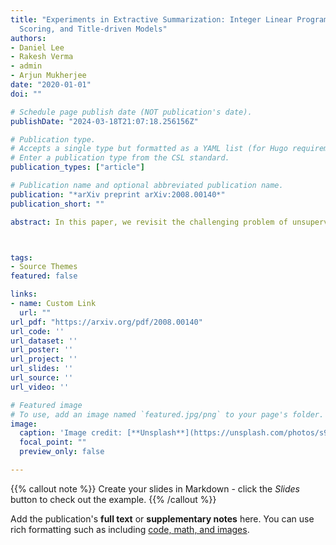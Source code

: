 ```yaml
---
title: "Experiments in Extractive Summarization: Integer Linear Programming, Term/Sentence
  Scoring, and Title-driven Models"
authors:
- Daniel Lee
- Rakesh Verma
- admin
- Arjun Mukherjee
date: "2020-01-01"
doi: ""

# Schedule page publish date (NOT publication's date).
publishDate: "2024-03-18T21:07:18.256156Z"

# Publication type.
# Accepts a single type but formatted as a YAML list (for Hugo requirements).
# Enter a publication type from the CSL standard.
publication_types: ["article"]

# Publication name and optional abbreviated publication name.
publication: "*arXiv preprint arXiv:2008.00140*"
publication_short: ""

abstract: In this paper, we revisit the challenging problem of unsupervised single-document summarization and study the following aspects, (i) Integer linear programming (ILP) based algorithms, (ii) Parameterized normalization of term and sentence scores, and (iii) Title-driven approaches for summarization. We describe a new framework, NewsSumm, that includes many existing and new approaches for summarization including ILP and title-driven approaches. NewsSumm’s f lexibility allows to combine different algorithms and sentence scoring schemes seamlessly. Our results combining sentence scoring with ILP and normalization are in contrast to previous work on this topic, showing the importance of a broader search for optimal parameters. We also show that the new title-driven reduction idea leads to improvement in performance for both unsupervised and supervised approaches considered.



tags:
- Source Themes
featured: false

links:
- name: Custom Link
  url: ""
url_pdf: "https://arxiv.org/pdf/2008.00140"
url_code: ''
url_dataset: ''
url_poster: ''
url_project: ''
url_slides: ''
url_source: ''
url_video: ''

# Featured image
# To use, add an image named `featured.jpg/png` to your page's folder. 
image:
  caption: 'Image credit: [**Unsplash**](https://unsplash.com/photos/s9CC2SKySJM)'
  focal_point: ""
  preview_only: false

---
```


{{% callout note %}}
Create your slides in Markdown - click the *Slides* button to check out the example.
{{% /callout %}}

Add the publication's **full text** or **supplementary notes** here. You can use rich formatting such as including [code, math, and images](https://docs.hugoblox.com/content/writing-markdown-latex/).